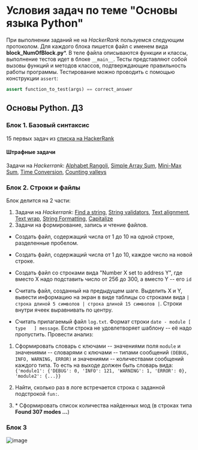 
# Условия задач по теме "Основы языка Python"

При выполнении заданий не на *HackerRank* пользуемся следующим протоколом. 
Для каждого блока пишется файл с именем вида **block_NumOfBlock.py***.
В теле файла описываются функции и классы, выполнение тестов идет в блоке `__main__`.
Тесты представляют собой вызовы функций и методов классов, подтверждающие правильность работы программы.
Тестирование можно проводить с помощью конструкции `assert`:
```python
assert function_to_test(args) == correct_answer
```

## Основы Python. ДЗ

### Блок 1. Базовый синтаксис

15 первых задач из [списка на HackerRank](https://www.hackerrank.com/domains/python)

#### Штрафные задачи

Задачи на *Hackerrank*: [Alphabet Rangoli](https://www.hackerrank.com/challenges/alphabet-rangoli/problem?isFullScreen=true), [Simple Array Sum](https://www.hackerrank.com/challenges/simple-array-sum/problem?isFullScreen=true), [Mini-Max Sum](https://www.hackerrank.com/challenges/mini-max-sum/problem?isFullScreen=true), [Time Conversion](https://www.hackerrank.com/challenges/time-conversion/problem?isFullScreen=true), [Counting valleys](https://www.hackerrank.com/challenges/counting-valleys/problem?isFullScreen=true)

### Блок 2. Строки и файлы

Блок делится на 2 части:
1. Задачи на *Hackerrank*: [Find a string](https://www.hackerrank.com/challenges/find-a-string/problem), [String validators](https://www.hackerrank.com/challenges/string-validators/problem), [Text alignment](https://www.hackerrank.com/challenges/text-alignment/problem), [Text wrap](https://www.hackerrank.com/challenges/text-wrap/problem), [String Formatting](https://www.hackerrank.com/challenges/python-string-formatting/problem), [Capitalize](https://www.hackerrank.com/challenges/capitalize/problem)
2. Задачи на формирование, запись и чтение файлов.
- Создать файл, содержащий числа от 1 до 10 на одной строке, разделенные пробелом.

- Создать файл, содержащий числа от 1 до 10, каждое число на новой строке.

- Создать файл со строками вида "Number X set to address Y", где вместо X надо подставить число от 256 до 300, а вместо Y -- его `id`

- Считать файл, созданный на предыдущем шаге. Выделить X и Y, вывести информацию на экран в виде таблицы со строками вида `| строка длиной 5 символов | строка длиной 15 символов |`. Строки внутри ячеек выравнивать по центру.

- Считать прилагаемый файл `log.txt`. Формат строки `date - module [ type   ] message`. Если строка не удовлетворяет шаблону -- её надо пропустить. Провести анализ:

1. Сформировать словарь с ключами -- значениями поля `module` и значениями -- словарями с ключами -- типами сообщений `(DEBUG, INFO, WARNING, ERROR)` и значениями -- количествами сообщений каждого типа.
То есть на выходе должен быть словарь вида:
`{'module1': {'DEBUG': 0, 'INFO': 121, 'WARNING': 1, 'ERROR': 0}, 'module2': {...}}`

2. Найти, сколько раз в логе встречается строка с заданной подстрокой `fun:`.

3. \* Сформировать список количества найденных мод (в строках типа **Found 307 modes ...**)

### Блок 3

![image](https://i0.wp.com/suit.by/wp-content/uploads/Coming-Soon.png?ssl=1 "Also")
